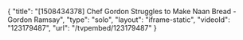 {
    "title": "[1508434378] Chef Gordon Struggles to Make Naan Bread - Gordon Ramsay",
    "type": "solo",
    "layout": "iframe-static",
    "videoId": "123179487",
    "url": "\/tvpembed\/123179487"
}